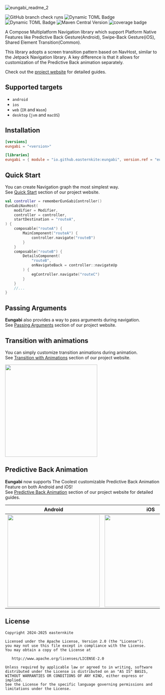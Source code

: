 
![eungabi_readme_2](https://github.com/user-attachments/assets/d5204427-b2e9-4285-bee4-2495ce31bb83)

![GitHub branch check runs](https://img.shields.io/github/check-runs/easternkite/eungabi/main)
![Dynamic TOML Badge](https://img.shields.io/badge/dynamic/toml?url=https%3A%2F%2Fraw.githubusercontent.com%2Feasternkite%2Feungabi%2Frefs%2Fheads%2Fmain%2Fgradle%2Flibs.versions.toml&query=%24.versions.kotlin&logo=Kotlin&label=Kotlin&color=purple)
![Dynamic TOML Badge](https://img.shields.io/badge/dynamic/toml?url=https%3A%2F%2Fraw.githubusercontent.com%2Feasternkite%2Feungabi%2Frefs%2Fheads%2Fmain%2Fgradle%2Flibs.versions.toml&query=%24.versions.cmp-plugin&logo=Jetpack%20Compose&label=Compose%20Multiplatform&color=blue)
![Maven Central Version](https://img.shields.io/maven-central/v/io.github.easternkite/eungabi?link=https%3A%2F%2Fcentral.sonatype.com%2Fartifact%2Fio.github.easternkite%2Feungabi&link=https%3A%2F%2Fcentral.sonatype.com%2Fartifact%2Fio.github.easternkite%2Feungabi)
![coverage badge](https://img.shields.io/endpoint?url=https://gist.githubusercontent.com/easternkite/9699425e3de326e1772351520d991821/raw/eungabi-coverage-badge.json)

A Compose Multiplatform Navigation library which support Platform Native Features like Predictive Back Gesture(Android), Swipe-Back Gesture(iOS), Shared Element Transition(Common).  

This library adopts a screen transition pattern based on NavHost, similar to the Jetpack Navigation library. A key difference is that it allows for customization of the Predictive Back animation separately. 

Check out the [project website](https://easternkite.github.io/eungabi) for detailed guides.

## Supported targets
* `android`
* `ios`
* `web` (`IR` and `Wasm`)
* `desktop` (`jvm` and `macOS`)

## Installation
```toml
[versions]
eungabi = "<version>"

[libraries]
eungabi = { module = "io.github.easternkite:eungabi", version.ref = "eungabi" }
```

## Quick Start
You can create Navigation graph the most simplest way.  
See [Quick Start](https://easternkite.github.io/eungabi/getting-started/quick-start/) section of our project website.

```kotlin
val controller = rememberEunGabiController()
EunGabiNavHost(
    modifier = Modifier,
    controller = controller,
    startDestination = "routeA",
) {
    composable("routeA") {
        MainComponent("routeA") {
            controller.navigate("routeB")
        }
    }
    composable("routeB") {
        DetailsComponent(
            "routeB",
            onNavigateBack = controller::navigateUp
        ) {
            egController.navigate("routeC")
        }
    }
    //...
}
```
## Passing Arguments
**Eungabi** also provides a way to pass arguments during navigation.  
See [Passing Arguments](https://easternkite.github.io/eungabi/navigation/passing-arguments/) section of our project website.

## Transition with animations
You can simply customize transition animations during animation.  
See [Transition with Animations](https://easternkite.github.io/eungabi/navigation/animate-transitions-between-destinations/) section of our project website.

<img src="https://github.com/user-attachments/assets/265d1f11-9877-4fa2-a1d3-72b13d33f1e0" width="300"/>

## Predictive Back Animation
**Eungabi** now supports The Coolest customizable Predictive Back Animation Feature on both Android and iOS!  
See [Predictive Back Animation](https://easternkite.github.io/eungabi/navigation/animate-transitions-between-destinations/#predictive-back-swipe-back-gesture) section of our project website for detailed guides.

|Android|iOS|
|------|---|
|<img src="https://github.com/user-attachments/assets/d29d6927-75f0-4c8b-826a-3b130941f78a" width="300"/>|<img src="https://github.com/user-attachments/assets/80602ba6-1ed9-4d50-88ae-602dacca76e5" width="300"/>|

## License
```
Copyright 2024-2025 easternkite

Licensed under the Apache License, Version 2.0 (the "License");
you may not use this file except in compliance with the License.
You may obtain a copy of the License at

   http://www.apache.org/licenses/LICENSE-2.0

Unless required by applicable law or agreed to in writing, software
distributed under the License is distributed on an "AS IS" BASIS,
WITHOUT WARRANTIES OR CONDITIONS OF ANY KIND, either express or implied.
See the License for the specific language governing permissions and
limitations under the License.
```
